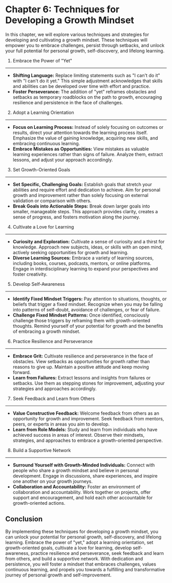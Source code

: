 Chapter 6: Techniques for Developing a Growth Mindset
=====================================================

In this chapter, we will explore various techniques and strategies for developing and cultivating a growth mindset. These techniques will empower you to embrace challenges, persist through setbacks, and unlock your full potential for personal growth, self-discovery, and lifelong learning.

1. Embrace the Power of "Yet"
-----------------------------

* **Shifting Language:** Replace limiting statements such as "I can't do it" with "I can't do it yet." This simple adjustment acknowledges that skills and abilities can be developed over time with effort and practice.
* **Foster Perseverance:** The addition of "yet" reframes obstacles and setbacks as temporary roadblocks on the path to growth, encouraging resilience and persistence in the face of challenges.

2. Adopt a Learning Orientation
-------------------------------

* **Focus on Learning Process:** Instead of solely focusing on outcomes or results, direct your attention towards the learning process itself. Emphasize the value of gaining knowledge, acquiring new skills, and embracing continuous learning.
* **Embrace Mistakes as Opportunities:** View mistakes as valuable learning experiences rather than signs of failure. Analyze them, extract lessons, and adjust your approach accordingly.

3. Set Growth-Oriented Goals
----------------------------

* **Set Specific, Challenging Goals:** Establish goals that stretch your abilities and require effort and dedication to achieve. Aim for personal growth and improvement rather than solely focusing on external validation or comparison with others.
* **Break Goals into Actionable Steps:** Break down larger goals into smaller, manageable steps. This approach provides clarity, creates a sense of progress, and fosters motivation along the journey.

4. Cultivate a Love for Learning
--------------------------------

* **Curiosity and Exploration:** Cultivate a sense of curiosity and a thirst for knowledge. Approach new subjects, ideas, or skills with an open mind, actively seeking opportunities for growth and learning.
* **Diverse Learning Sources:** Embrace a variety of learning sources, including books, courses, podcasts, mentors, or online platforms. Engage in interdisciplinary learning to expand your perspectives and foster creativity.

5. Develop Self-Awareness
-------------------------

* **Identify Fixed Mindset Triggers:** Pay attention to situations, thoughts, or beliefs that trigger a fixed mindset. Recognize when you may be falling into patterns of self-doubt, avoidance of challenges, or fear of failure.
* **Challenge Fixed Mindset Patterns:** Once identified, consciously challenge those triggers by reframing them with growth-oriented thoughts. Remind yourself of your potential for growth and the benefits of embracing a growth mindset.

6. Practice Resilience and Perseverance
---------------------------------------

* **Embrace Grit:** Cultivate resilience and perseverance in the face of obstacles. View setbacks as opportunities for growth rather than reasons to give up. Maintain a positive attitude and keep moving forward.
* **Learn from Failures:** Extract lessons and insights from failures or setbacks. Use them as stepping stones for improvement, adjusting your strategies and approaches accordingly.

7. Seek Feedback and Learn from Others
--------------------------------------

* **Value Constructive Feedback:** Welcome feedback from others as an opportunity for growth and improvement. Seek feedback from mentors, peers, or experts in areas you aim to develop.
* **Learn from Role Models:** Study and learn from individuals who have achieved success in areas of interest. Observe their mindsets, strategies, and approaches to embrace a growth-oriented perspective.

8. Build a Supportive Network
-----------------------------

* **Surround Yourself with Growth-Minded Individuals:** Connect with people who share a growth mindset and believe in personal development. Engage in discussions, share experiences, and inspire one another on your growth journeys.
* **Collaboration and Accountability:** Foster an environment of collaboration and accountability. Work together on projects, offer support and encouragement, and hold each other accountable for growth-oriented actions.

Conclusion
----------

By implementing these techniques for developing a growth mindset, you can unlock your potential for personal growth, self-discovery, and lifelong learning. Embrace the power of "yet," adopt a learning orientation, set growth-oriented goals, cultivate a love for learning, develop self-awareness, practice resilience and perseverance, seek feedback and learn from others, and build a supportive network. With dedication and persistence, you will foster a mindset that embraces challenges, values continuous learning, and propels you towards a fulfilling and transformative journey of personal growth and self-improvement.

